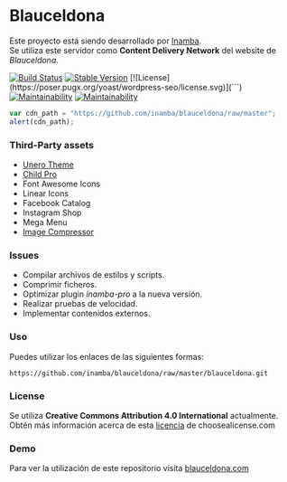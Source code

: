 # Blauceldona
Este proyecto está siendo desarrollado por <a href="https://inamba.com/" rel="nofollow" target="_blank">Inamba</a>.<br/>
Se utiliza este servidor como **Content Delivery Network** del website de <em>Blauceldona</em>.

[![Build Status](https://api.travis-ci.org/Yoast/wordpress-seo.svg?branch=master)](https://inamba.com/)
[![Stable Version](https://poser.pugx.org/yoast/wordpress-seo/v/stable.svg)](```)
[![License](https://poser.pugx.org/yoast/wordpress-seo/license.svg)](```)
[![Maintainability](https://api.codeclimate.com/v1/badges/9f5d48fd95e3ab3d8472/maintainability)](https://inamba.com/)
[![Maintainability](https://api.codeclimate.com/v1/badges/a99a88d28ad37a79dbf6/maintainability)](https://inamba.com/)

```javascript
var cdn_path = "https://github.com/inamba/blauceldona/raw/master";
alert(cdn_path);
```

### Third-Party assets
* [Unero Theme](https://themeforest.net/item/unero-minimalist-ajax-woocommerce-wordpress-theme/19729674)
* [Child Pro](https://inamba.com/go/childpro/)
* Font Awesome Icons
* Linear Icons
* Facebook Catalog
* Instagram Shop
* Mega Menu
* [Image Compressor](https://imagecompressor.com/)


### Issues
* Compilar archivos de estilos y scripts.
* Comprimir ficheros.
* Optimizar plugin *inamba-pro* a la nueva versión.
* Realizar pruebas de velocidad.
* Implementar contenidos externos.


### Uso
Puedes utilizar los enlaces de las siguientes formas:

	https://github.com/inamba/blauceldona/raw/master/blauceldona.git


### License
Se utiliza **Creative Commons Attribution 4.0 International** actualmente.
Obtén más información acerca de esta [licencia](https://choosealicense.com/licenses/cc-by-4.0/) de choosealicense.com


### Demo
Para ver la utilización de este repositorio visita <a href="https://blauceldona.com/" rel="nofollow" target="_blank">blauceldona.com</a>

